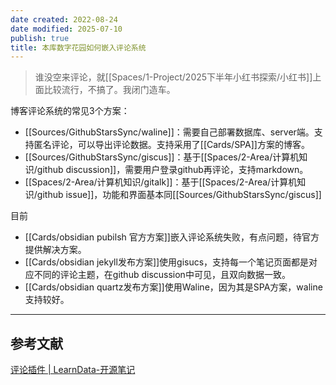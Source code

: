 ```yaml
---
date created: 2022-08-24
date modified: 2025-07-10
publish: true
title: 本库数字花园如何嵌入评论系统
---
```

> 谁没空来评论，就[[Spaces/1-Project/2025下半年小红书探索/小红书]]上面比较流行，不搞了。我闭门造车。

博客评论系统的常见3个方案：

- [[Sources/GithubStarsSync/waline]]：需要自己部署数据库、server端。支持匿名评论，可以导出评论数据。支持采用了[[Cards/SPA]]方案的博客。
- [[Sources/GithubStarsSync/giscus]]：基于[[Spaces/2-Area/计算机知识/github discussion]]，需要用户登录github再评论，支持markdown。
- [[Spaces/2-Area/计算机知识/gitalk]]：基于[[Spaces/2-Area/计算机知识/github issue]]，功能和界面基本同[[Sources/GithubStarsSync/giscus]]

目前

- [[Cards/obsidian pubilsh 官方方案]]嵌入评论系统失败，有点问题，待官方提供解决方案。
- [[Cards/obsidian jekyll发布方案]]使用gisucs，支持每一个笔记页面都是对应不同的评论主题，在github discussion中可见，且双向数据一致。
- [[Cards/obsidian quartz发布方案]]使用Waline，因为其是SPA方案，waline支持较好。

---

## 参考文献

[评论插件 | LearnData-开源笔记](https://newzone.top/web/Comments.html)
